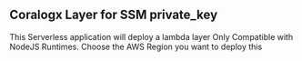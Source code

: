 ## Coralogx Layer for SSM private_key
This Serverless application will deploy a lambda layer
Only Compatible with NodeJS Runtimes.
Choose the AWS Region you want to deploy this
